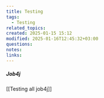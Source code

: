 ```yaml
---
title: Testing
tags:
  - Testing
related_topics: 
created: 2025-01-15 15:12
modified: 2025-01-16T12:45:32+03:00
questions: 
notes: 
links: 
---
```


##### Job4j
[[Testing all job4j]]